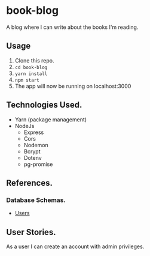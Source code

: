 # book-blog

A blog where I can write about the books I'm reading.

## Usage

1. Clone this repo.
2. `cd book-blog`
3. `yarn install`
4. `npm start`
5. The app will now be running on localhost:3000

## Technologies Used.

-   Yarn (package management)
-   NodeJs
    -   Express
    -   Cors
    -   Nodemon
    -   Bcrypt
    -   Dotenv
    -   pg-promise

## References.

### Database Schemas.

-   [Users](https://dbdiagram.io/d/62e9a20ef31da965e8685cc5)

## User Stories.

As a user I can create an account with admin privileges.
